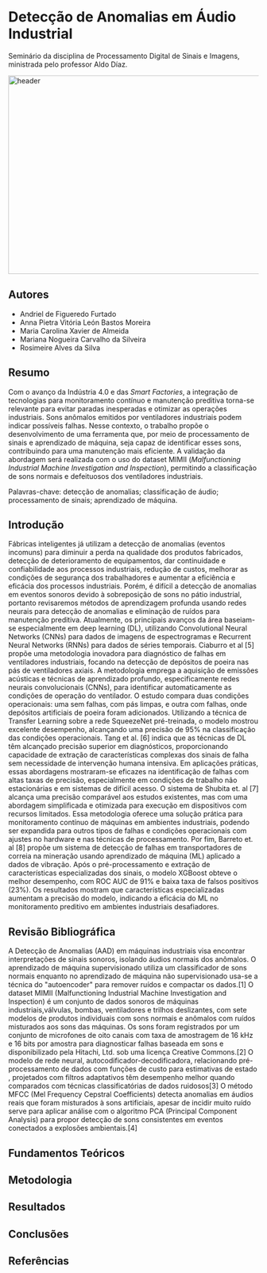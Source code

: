 # Detecção de Anomalias em Áudio Industrial

Seminário da disciplina de Processamento Digital de Sinais e Imagens, ministrada pelo professor Aldo Díaz.

<img src="https://github.com/user-attachments/assets/82877474-1c77-4966-9580-bffd18867913" alt="header" width="1000" height="400"/>


## Autores

+ Andriel de Figueredo Furtado
+ Anna Pietra Vitória León Bastos Moreira
+ Maria Carolina Xavier de Almeida
+ Mariana Nogueira Carvalho da Silveira
+ Rosimeire Alves da Silva

## Resumo

Com o avanço da Indústria 4.0 e das *Smart Factories*, a integração de tecnologias para monitoramento contínuo e manutenção preditiva torna-se relevante para evitar paradas inesperadas e otimizar as operações industriais. Sons anômalos emitidos por ventiladores industriais podem indicar possíveis falhas. Nesse contexto, o trabalho propõe o desenvolvimento de uma ferramenta que, por meio de processamento de sinais e aprendizado de máquina, seja capaz de identificar esses sons, contribuindo para uma manutenção mais eficiente. A validação da abordagem será realizada com o uso do dataset MIMII (*Malfunctioning Industrial Machine Investigation and Inspection*), permitindo a classificação de sons normais e defeituosos dos ventiladores industriais.


Palavras-chave: detecção de anomalias; classificação de áudio; processamento de sinais; aprendizado de máquina.


## Introdução

Fábricas inteligentes já utilizam a detecção de anomalias (eventos incomuns) para diminuir a perda na qualidade dos produtos fabricados, detecção de deterioramento de equipamentos, dar continuidade e confiabilidade aos processos industriais, redução de custos, melhorar as condições de segurança dos trabalhadores e aumentar a eficiência e eficácia dos processos industriais. Porém, é difícil a detecção de anomalias em eventos sonoros devido à sobreposição de sons no pátio industrial, portanto revisaremos métodos de aprendizagem profunda usando redes neurais para detecção de anomalias e eliminação de ruídos para manutenção preditiva.
Atualmente, os principais avanços da área baseiam-se especialmente em deep learning (DL), utilizando Convolutional Neural Networks (CNNs) para dados de imagens de espectrogramas e Recurrent Neural Networks (RNNs) para dados de séries temporais. Ciaburro et al [5] propõe uma metodologia inovadora para diagnóstico de falhas em ventiladores industriais, focando na detecção de depósitos de poeira nas pás de ventiladores axiais. A metodologia emprega a aquisição de emissões acústicas e técnicas de aprendizado profundo, especificamente redes neurais convolucionais (CNNs), para identificar automaticamente as condições de operação do ventilador. O estudo compara duas condições operacionais: uma sem falhas, com pás limpas, e outra com falhas, onde depósitos artificiais de poeira foram adicionados. Utilizando a técnica de Transfer Learning sobre a rede SqueezeNet pré-treinada, o modelo mostrou excelente desempenho, alcançando uma precisão de 95% na classificação das condições operacionais. Tang et al. [6] indica que as técnicas de DL têm alcançado precisão superior em diagnósticos, proporcionando capacidade de extração de características complexas dos sinais de falha sem necessidade de intervenção humana intensiva. Em aplicações práticas, essas abordagens mostraram-se eficazes na identificação de falhas com altas taxas de precisão, especialmente em condições de trabalho não estacionárias e em sistemas de difícil acesso. O sistema de Shubita et. al [7] alcança uma precisão comparável aos estudos existentes, mas com uma abordagem simplificada e otimizada para execução em dispositivos com recursos limitados. Essa metodologia oferece uma solução prática para monitoramento contínuo de máquinas em ambientes industriais, podendo ser expandida para outros tipos de falhas e condições operacionais com ajustes no hardware e nas técnicas de processamento. Por fim, Barreto et. al [8] propõe um sistema de detecção de falhas em transportadores de correia na mineração usando aprendizado de máquina (ML) aplicado a dados de vibração. Após o pré-processamento e extração de características especializadas dos sinais, o modelo XGBoost obteve o melhor desempenho, com ROC AUC de 91% e baixa taxa de falsos positivos (23%). Os resultados mostram que características especializadas aumentam a precisão do modelo, indicando a eficácia do ML no monitoramento preditivo em ambientes industriais desafiadores.


## Revisão Bibliográfica

A Detecção de Anomalias (AAD) em máquinas industriais visa encontrar interpretações de sinais sonoros, isolando áudios normais dos anômalos. O aprendizado de máquina supervisionado utiliza um classificador de sons normais enquanto no aprendizado de máquina não supervisionado usa-se a técnica do "autoencoder" para remover ruídos e compactar os dados.[1]
O dataset MIMII (Malfunctioning Industrial Machine Investigation and Inspection) é um conjunto de dados sonoros de máquinas industriais,válvulas, bombas, ventiladores e trilhos deslizantes, com sete modelos de produtos individuais com sons normais e anômalos com ruídos misturados aos sons das máquinas. Os sons foram registrados por um conjunto de microfones de oito canais com taxa de amostragem de 16 kHz e 16 bits por amostra para diagnosticar falhas baseada em sons e disponibilizado pela Hitachi, Ltd. sob uma licença Creative Commons.[2]
O modelo de rede neural, autocodificador-decodificadora, relacionando pré-processamento de dados com funções de custo para estimativas de estado , projetados com filtros adaptativos têm desempenho melhor quando comparados com técnicas classificatórias de dados ruidosos[3]
O método MFCC (Mel Frequency Cepstral Coefficients) detecta anomalias em áudios reais que foram misturados à sons artificiais, apesar de incidir muito ruído serve para aplicar análise com o algoritmo PCA (Principal Component Analysis) para propor detecção de sons consistentes em eventos conectados a explosões ambientais.[4]


## Fundamentos Teóricos


## Metodologia


## Resultados 


## Conclusões


## Referências

